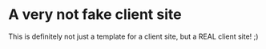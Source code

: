 # A very not fake client site

This is definitely not just a template for a client site, but a REAL client site! ;)
